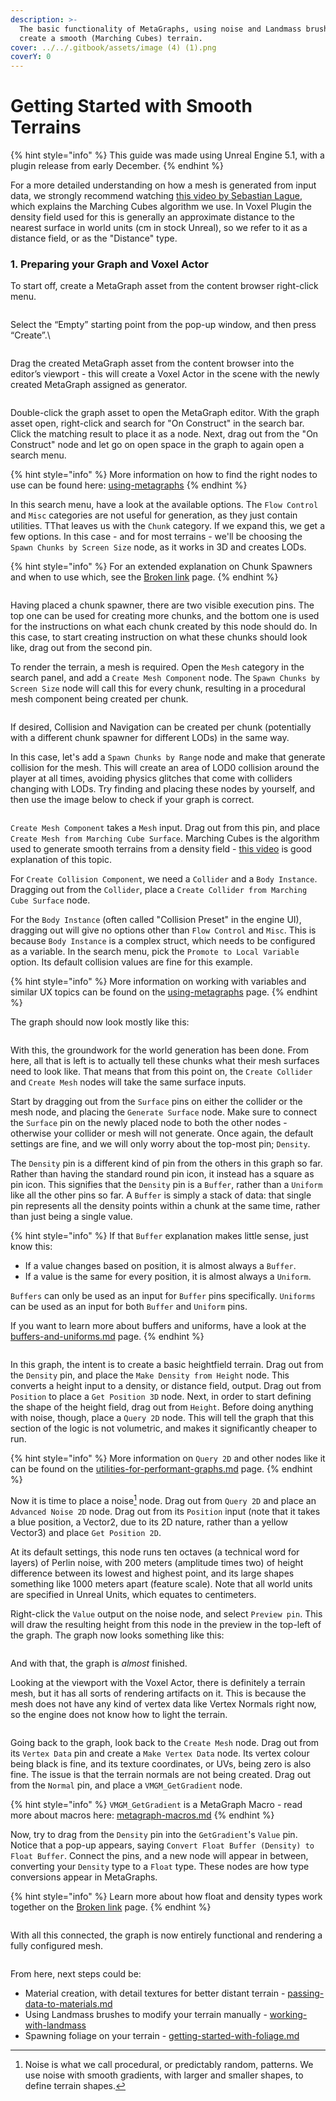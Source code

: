 ```yaml
---
description: >-
  The basic functionality of MetaGraphs, using noise and Landmass brushes to
  create a smooth (Marching Cubes) terrain.
cover: ../../.gitbook/assets/image (4) (1).png
coverY: 0
---
```


# Getting Started with Smooth Terrains

{% hint style="info" %}
This guide was made using Unreal Engine 5.1, with a plugin release from early December.
{% endhint %}

For a more detailed understanding on how a mesh is generated from input data, we strongly recommend watching [this video by Sebastian Lague](https://www.youtube.com/watch?v=M3iI2l0ltbE), which explains the Marching Cubes algorithm we use. In Voxel Plugin the density field used for this is generally an approximate distance to the nearest surface in world units (cm in stock Unreal), so we refer to it as a distance field, or as the "Distance" type.

### 1. Preparing your Graph and Voxel Actor <a href="#block-f0f3707dae9d43b48c8b2ada9466e73f" id="block-f0f3707dae9d43b48c8b2ada9466e73f"></a>

To start off, create a MetaGraph asset from the content browser right-click menu.

<figure><img src="../../.gitbook/assets/image (4) (2).png" alt=""><figcaption></figcaption></figure>

Select the “Empty” starting point from the pop-up window, and then press “Create”.\


<figure><img src="../../.gitbook/assets/image (8) (1).png" alt=""><figcaption></figcaption></figure>

Drag the created MetaGraph asset from the content browser into the editor’s viewport - this will create a Voxel Actor in the scene with the newly created MetaGraph assigned as generator.

<figure><img src="../../.gitbook/assets/image (9) (1).png" alt=""><figcaption></figcaption></figure>

Double-click the graph asset to open the MetaGraph editor. With the graph asset open, right-click and search for "On Construct" in the search bar. Click the matching result to place it as a node. Next, drag out from the "On Construct" node and let go on open space in the graph to again open a search menu.&#x20;

{% hint style="info" %}
More information on how to find the right nodes to use can be found here: [using-metagraphs](../using-metagraphs/ "mention")
{% endhint %}

In this search menu, have a look at the available options. The `Flow Control` and `Misc` categories are not useful for generation, as they just contain utilities. TThat leaves us with the `Chunk` category. If we expand this, we get a few options. In this case - and for most terrains - we'll be choosing the `Spawn Chunks by Screen Size` node, as it works in 3D and creates LODs.

{% hint style="info" %}
For an extended explanation on Chunk Spawners and when to use which, see the [Broken link](broken-reference "mention") page.
{% endhint %}

<figure><img src="../../.gitbook/assets/image (8) (3).png" alt=""><figcaption></figcaption></figure>

Having placed a chunk spawner, there are two visible execution pins. The top one can be used for creating more chunks, and the bottom one is used for the instructions on what each chunk created by this node should do. In this case, to start creating instruction on what these chunks should look like, drag out from the second pin.

To render the terrain, a mesh is required. Open the `Mesh` category in the search panel, and add a `Create Mesh Component` node. The `Spawn Chunks by Screen Size` node will call this for every chunk, resulting in a procedural mesh component being created per chunk.

<figure><img src="../../.gitbook/assets/image (13).png" alt=""><figcaption></figcaption></figure>

If desired, Collision and Navigation can be created per chunk (potentially with a different chunk spawner for different LODs) in the same way.

&#x20;In this case, let's add a `Spawn Chunks by Range` node and make that generate collision for the mesh. This will create an area of LOD0 collision around the player at all times, avoiding physics glitches that come with colliders changing with LODs. Try finding and placing these nodes by yourself, and then use the image below to check if your graph is correct.&#x20;

<figure><img src="../../.gitbook/assets/image (16).png" alt=""><figcaption></figcaption></figure>

`Create Mesh Component` takes a `Mesh` input. Drag out from this pin, and place `Create Mesh from Marching Cube Surface`. Marching Cubes is the algorithm used to generate smooth terrains from a density field - [this video](https://www.youtube.com/watch?v=M3iI2l0ltbE) is good explanation of this topic.

For `Create Collision Component`, we need a `Collider` and a `Body Instance`. Dragging out from the `Collider`, place a `Create Collider from Marching Cube Surface` node.

For the `Body Instance` (often called "Collision Preset" in the engine UI), dragging out will give no options other than `Flow Control` and `Misc`. This is because `Body Instance` is a complex struct, which needs to be configured as a variable. In the search menu, pick the `Promote to Local Variable` option. Its default collision values are fine for this example.

{% hint style="info" %}
More information on working with variables and similar UX topics can be found on the [using-metagraphs](../using-metagraphs/ "mention") page.
{% endhint %}

The graph should now look mostly like this:

<figure><img src="../../.gitbook/assets/image (5) (1).png" alt=""><figcaption></figcaption></figure>

With this, the groundwork for the world generation has been done. From here, all that is left is to actually tell these chunks what their mesh surfaces need to look like. That means that from this point on, the `Create Collider` and `Create Mesh` nodes will take the same surface inputs.

Start by dragging out from the `Surface` pins on either the collider or the mesh node, and placing the `Generate Surface` node. Make sure to connect the `Surface` pin on the newly placed node to both the other nodes - otherwise your collider or mesh will not generate. Once again, the default settings are fine, and we will only worry about the top-most pin; `Density`.

The `Density` pin is a different kind of pin from the others in this graph so far. Rather than having the standard round pin icon, it instead has a square as pin icon. This signifies that the `Density` pin is a `Buffer`, rather than a `Uniform` like all the other pins so far. A `Buffer` is simply a stack of data: that single pin represents all the density points within a chunk at the same time, rather than just being a single value.&#x20;

{% hint style="info" %}
If that `Buffer` explanation makes little sense, just know this:&#x20;

* If a value changes based on position, it is almost always a `Buffer`.&#x20;
* If a value is the same for every position, it is almost always a `Uniform`.&#x20;

`Buffers` can only be used as an input for `Buffer` pins specifically. `Uniforms` can be used as an input for both `Buffer` and `Uniform` pins.

If you want to learn more about buffers and uniforms, have a look at the [buffers-and-uniforms.md](../../landmass-and-metagraphs/deep-dives-into-metagraphs/buffers-and-uniforms.md "mention") page.
{% endhint %}

<figure><img src="../../.gitbook/assets/image (15).png" alt=""><figcaption></figcaption></figure>

In this graph, the intent is to create a basic heightfield terrain. Drag out from the `Density` pin, and place the `Make Density from Height` node. This converts a height input to a density, or distance field, output. Drag out from `Position` to place a `Get Position 3D` node. Next, in order to start defining the shape of the height field, drag out from `Height`. Before doing anything with noise, though, place a `Query 2D` node. This will tell the graph that this section of the logic is not volumetric, and makes it significantly cheaper to run.

{% hint style="info" %}
More information on `Query 2D` and other nodes like it can be found on the [utilities-for-performant-graphs.md](../../landmass-and-metagraphs/optimizing-metagraphs/utilities-for-performant-graphs.md "mention") page.
{% endhint %}

Now it is time to place a noise[^1] node. Drag out from `Query 2D` and place an `Advanced Noise 2D` node. Drag out from its `Position` input (note that it takes a blue position, a Vector2, due to its 2D nature, rather than a yellow Vector3) and place `Get Position 2D`.

At its default settings, this node runs ten octaves (a technical word for layers) of Perlin noise, with 200 meters (amplitude times two) of height difference between its lowest and highest point, and its large shapes something like 1000 meters apart (feature scale). Note that all world units are specified in Unreal Units, which equates to centimeters.

Right-click the `Value` output on the noise node, and select `Preview pin`. This will draw the resulting height from this node in the preview in the top-left of the graph. The graph now looks something like this:

<figure><img src="../../.gitbook/assets/image (9).png" alt=""><figcaption></figcaption></figure>

And with that, the graph is _almost_ finished.&#x20;

Looking at the viewport with the Voxel Actor, there is definitely a terrain mesh, but it has all sorts of rendering artifacts on it. This is because the mesh does not have any kind of vertex data like Vertex Normals right now, so the engine does not know how to light the terrain.&#x20;

<figure><img src="../../.gitbook/assets/image (7) (3).png" alt=""><figcaption></figcaption></figure>

Going back to the graph, look back to the `Create Mesh` node. Drag out from its `Vertex Data` pin and create a `Make Vertex Data` node. Its vertex colour being black is fine, and its texture coordinates, or UVs, being zero is also fine. The issue is that the terrain normals are not being created. Drag out from the `Normal` pin, and place a `VMGM_GetGradient` node.

{% hint style="info" %}
`VMGM_GetGradient` is a MetaGraph Macro - read more about macros here: [metagraph-macros.md](../../landmass-and-metagraphs/deep-dives-into-metagraphs/metagraph-macros.md "mention")&#x20;
{% endhint %}

Now, try to drag from the `Density` pin into the `GetGradient`'s `Value` pin. Notice that a pop-up appears, saying `Convert Float Buffer (Density) to Float Buffer`. Connect the pins, and a new node will appear in between, converting your `Density` type to a `Float` type. These nodes are how type conversions appear in MetaGraphs.

{% hint style="info" %}
Learn more about how float and density types work together on the [Broken link](broken-reference "mention") page.
{% endhint %}

<figure><img src="../../.gitbook/assets/image (1) (2).png" alt=""><figcaption></figcaption></figure>

With all this connected, the graph is now entirely functional and rendering a fully configured mesh.&#x20;

<figure><img src="../../.gitbook/assets/image (12).png" alt=""><figcaption></figcaption></figure>

From here, next steps could be:

* Material creation, with detail textures for better distant terrain - [passing-data-to-materials.md](../../landmass-and-metagraphs/deep-dives-into-metagraphs/passing-data-to-materials.md "mention")&#x20;
* Using Landmass brushes to modify your terrain manually - [working-with-landmass](../../landmass-and-metagraphs/deep-dives-into-metagraphs/working-with-landmass/ "mention")
* Spawning foliage on your terrain - [getting-started-with-foliage.md](getting-started-with-foliage.md "mention")

[^1]: Noise is what we call procedural, or predictably random, patterns. We use noise with smooth gradients, with larger and smaller shapes, to define terrain shapes.
